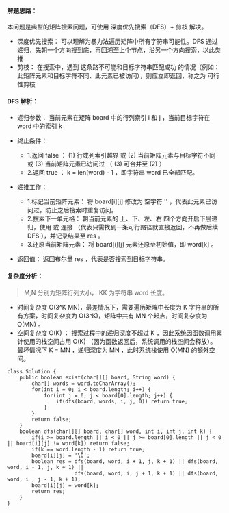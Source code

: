 #### 解题思路：
本问题是典型的矩阵搜索问题，可使用 深度优先搜索（DFS）+ 剪枝 解决。

- 深度优先搜索： 可以理解为暴力法遍历矩阵中所有字符串可能性。DFS 通过递归，先朝一个方向搜到底，再回溯至上个节点，沿另一个方向搜索，以此类推
- 剪枝： 在搜索中，遇到 这条路不可能和目标字符串匹配成功 的情况（例如：此矩阵元素和目标字符不同、此元素已被访问），则应立即返回，称之为 可行性剪枝

#### DFS 解析：

- 递归参数： 当前元素在矩阵 board 中的行列索引 i 和 j ，当前目标字符在 word 中的索引 k

- 终止条件：
    - 1.返回 false ： (1) 行或列索引越界 或 (2) 当前矩阵元素与目标字符不同 或 (3) 当前矩阵元素已访问过 （ (3) 可合并至 (2) ）
    - 2.返回 true ： k = len(word) - 1 ，即字符串 word 已全部匹配。

- 递推工作：
    - 1.标记当前矩阵元素： 将 board[i][j] 修改为 空字符 '' ，代表此元素已访问过，防止之后搜索时重复访问。
    - 2.搜索下一单元格： 朝当前元素的 上、下、左、右 四个方向开启下层递归，使用 或 连接 （代表只需找到一条可行路径就直接返回，不再做后续 DFS ），并记录结果至 res 。
    - 3.还原当前矩阵元素： 将 board[i][j] 元素还原至初始值，即 word[k] 。

- 返回值： 返回布尔量 res ，代表是否搜索到目标字符串。
  
#### 复杂度分析：
> M,N 分别为矩阵行列大小， KK 为字符串 word 长度。

- 时间复杂度 O(3^K MN)，最差情况下，需要遍历矩阵中长度为 K 字符串的所有方案，时间复杂度为 O(3^K)，矩阵中共有 MN 个起点，时间复杂度为 O(MN) 。
- 空间复杂度 O(K) ： 搜索过程中的递归深度不超过 K ，因此系统因函数调用累计使用的栈空间占用 O(K) （因为函数返回后，系统调用的栈空间会释放）。
    最坏情况下 K = MN ，递归深度为 MN ，此时系统栈使用 O(MN) 的额外空间。

```
class Solution {
    public boolean exist(char[][] board, String word) {
        char[] words = word.toCharArray();
        for(int i = 0; i < board.length; i++) {
            for(int j = 0; j < board[0].length; j++) {
                if(dfs(board, words, i, j, 0)) return true;
            }
        }
        return false;
    }
    boolean dfs(char[][] board, char[] word, int i, int j, int k) {
        if(i >= board.length || i < 0 || j >= board[0].length || j < 0 || board[i][j] != word[k]) return false;
        if(k == word.length - 1) return true;
        board[i][j] = '\0';
        boolean res = dfs(board, word, i + 1, j, k + 1) || dfs(board, word, i - 1, j, k + 1) || 
                      dfs(board, word, i, j + 1, k + 1) || dfs(board, word, i , j - 1, k + 1);
        board[i][j] = word[k];
        return res;
    }
}
```